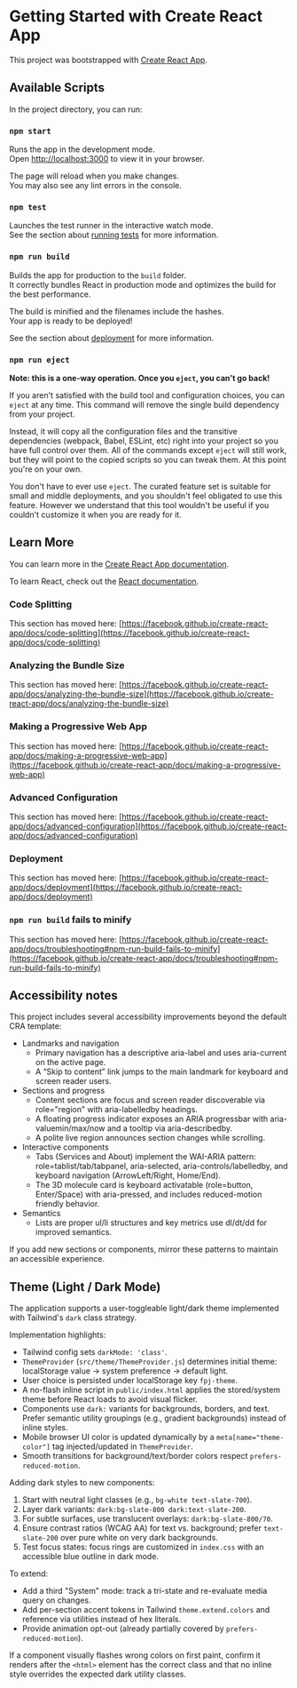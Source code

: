 # Getting Started with Create React App

This project was bootstrapped with [Create React App](https://github.com/facebook/create-react-app).

## Available Scripts

In the project directory, you can run:

### `npm start`

Runs the app in the development mode.\
Open [http://localhost:3000](http://localhost:3000) to view it in your browser.

The page will reload when you make changes.\
You may also see any lint errors in the console.

### `npm test`

Launches the test runner in the interactive watch mode.\
See the section about [running tests](https://facebook.github.io/create-react-app/docs/running-tests) for more information.

### `npm run build`

Builds the app for production to the `build` folder.\
It correctly bundles React in production mode and optimizes the build for the best performance.

The build is minified and the filenames include the hashes.\
Your app is ready to be deployed!

See the section about [deployment](https://facebook.github.io/create-react-app/docs/deployment) for more information.

### `npm run eject`

**Note: this is a one-way operation. Once you `eject`, you can't go back!**

If you aren't satisfied with the build tool and configuration choices, you can `eject` at any time. This command will remove the single build dependency from your project.

Instead, it will copy all the configuration files and the transitive dependencies (webpack, Babel, ESLint, etc) right into your project so you have full control over them. All of the commands except `eject` will still work, but they will point to the copied scripts so you can tweak them. At this point you're on your own.

You don't have to ever use `eject`. The curated feature set is suitable for small and middle deployments, and you shouldn't feel obligated to use this feature. However we understand that this tool wouldn't be useful if you couldn't customize it when you are ready for it.

## Learn More

You can learn more in the [Create React App documentation](https://facebook.github.io/create-react-app/docs/getting-started).

To learn React, check out the [React documentation](https://reactjs.org/).

### Code Splitting

This section has moved here: [https://facebook.github.io/create-react-app/docs/code-splitting](https://facebook.github.io/create-react-app/docs/code-splitting)

### Analyzing the Bundle Size

This section has moved here: [https://facebook.github.io/create-react-app/docs/analyzing-the-bundle-size](https://facebook.github.io/create-react-app/docs/analyzing-the-bundle-size)

### Making a Progressive Web App

This section has moved here: [https://facebook.github.io/create-react-app/docs/making-a-progressive-web-app](https://facebook.github.io/create-react-app/docs/making-a-progressive-web-app)

### Advanced Configuration

This section has moved here: [https://facebook.github.io/create-react-app/docs/advanced-configuration](https://facebook.github.io/create-react-app/docs/advanced-configuration)

### Deployment

This section has moved here: [https://facebook.github.io/create-react-app/docs/deployment](https://facebook.github.io/create-react-app/docs/deployment)

### `npm run build` fails to minify

This section has moved here: [https://facebook.github.io/create-react-app/docs/troubleshooting#npm-run-build-fails-to-minify](https://facebook.github.io/create-react-app/docs/troubleshooting#npm-run-build-fails-to-minify)

## Accessibility notes

This project includes several accessibility improvements beyond the default CRA template:

- Landmarks and navigation
	- Primary navigation has a descriptive aria-label and uses aria-current on the active page.
	- A “Skip to content” link jumps to the main landmark for keyboard and screen reader users.
- Sections and progress
	- Content sections are focus and screen reader discoverable via role="region" with aria-labelledby headings.
	- A floating progress indicator exposes an ARIA progressbar with aria-valuemin/max/now and a tooltip via aria-describedby.
	- A polite live region announces section changes while scrolling.
- Interactive components
	- Tabs (Services and About) implement the WAI-ARIA pattern: role=tablist/tab/tabpanel, aria-selected, aria-controls/labelledby, and keyboard navigation (ArrowLeft/Right, Home/End).
	- The 3D molecule card is keyboard activatable (role=button, Enter/Space) with aria-pressed, and includes reduced-motion friendly behavior.
- Semantics
	- Lists are proper ul/li structures and key metrics use dl/dt/dd for improved semantics.

If you add new sections or components, mirror these patterns to maintain an accessible experience.

## Theme (Light / Dark Mode)

The application supports a user-toggleable light/dark theme implemented with Tailwind's `dark` class strategy.

Implementation highlights:

- Tailwind config sets `darkMode: 'class'`.
- `ThemeProvider` (`src/theme/ThemeProvider.js`) determines initial theme: localStorage value → system preference → default light.
- User choice is persisted under localStorage key `fpj-theme`.
- A no-flash inline script in `public/index.html` applies the stored/system theme before React loads to avoid visual flicker.
- Components use `dark:` variants for backgrounds, borders, and text. Prefer semantic utility groupings (e.g., gradient backgrounds) instead of inline styles.
- Mobile browser UI color is updated dynamically by a `meta[name="theme-color"]` tag injected/updated in `ThemeProvider`.
- Smooth transitions for background/text/border colors respect `prefers-reduced-motion`.

Adding dark styles to new components:
1. Start with neutral light classes (e.g., `bg-white text-slate-700`).
2. Layer dark variants: `dark:bg-slate-800 dark:text-slate-200`.
3. For subtle surfaces, use translucent overlays: `dark:bg-slate-800/70`.
4. Ensure contrast ratios (WCAG AA) for text vs. background; prefer `text-slate-200` over pure white on very dark backgrounds.
5. Test focus states: focus rings are customized in `index.css` with an accessible blue outline in dark mode.

To extend:
- Add a third "System" mode: track a tri-state and re-evaluate media query on changes.
- Add per-section accent tokens in Tailwind `theme.extend.colors` and reference via utilities instead of hex literals.
- Provide animation opt-out (already partially covered by `prefers-reduced-motion`).

If a component visually flashes wrong colors on first paint, confirm it renders after the `<html>` element has the correct class and that no inline style overrides the expected dark utility classes.
